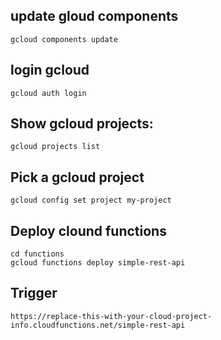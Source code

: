 ## update gloud components
```
gcloud components update
```

## login gcloud
```
gcloud auth login
```

## Show gcloud projects:
```
gcloud projects list
```

## Pick a gcloud project
```
gcloud config set project my-project

```

## Deploy clound functions
```
cd functions
gcloud functions deploy simple-rest-api
```

## Trigger
```
https://replace-this-with-your-cloud-project-info.cloudfunctions.net/simple-rest-api
```